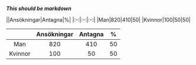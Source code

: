 ***This should be markdown***

||Ansökningar|Antagna|%|
|:-:|:-:|:-:|
|Man|820|410|50|
|Kvinnor|100|50|50|

||Ansökningar|Antagna|%|
|:-:|:-:|:-:|:-:|
|Man|820|410|50|
|Kvinnor|100|50|50|
